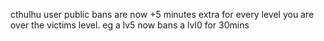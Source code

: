 cthulhu user public bans are now +5 minutes extra for every level you are over the victims level. eg a lv5 now bans a lvl0 for 30mins